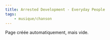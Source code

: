```yaml
---
title: Arrested Development - Everyday People
tags:
    - musique/chanson
---
```


Page créée automatiquement, mais vide.

